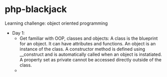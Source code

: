 # php-blackjack
Learning challenge: object oriented programming

* Day 1: 
  * Get familiar with OOP, classes and objects: A class is the blueprint for an object. It can have attributes and functions. An object is an instance of the class. A constructor method is defined using __construct and is automatically called when an object is instatiated. A property set as private cannot be accessed directly outside of the class.
  * 